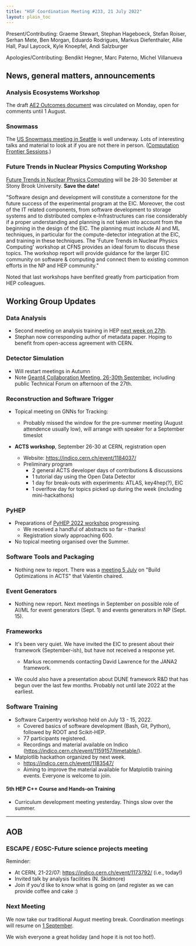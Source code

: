 ```yaml
---
title: "HSF Coordination Meeting #233, 21 July 2022"
layout: plain_toc
---
```


Present/Contributing: Graeme Stewart, Stephan Hageboeck, Stefan Roiser, Serhan Mete, Ben Morgan, Eduardo Rodrigues, Markus Diefenthaler, Allie Hall, Paul Laycock, Kyle Knoepfel, Andi Salzburger

Apologies/Contributing: Bendikt Hegner, Marc Paterno, Michel Villanueva

## News, general matters, announcements

### Analysis Ecosystems Workshop

The draft [AE2 Outcomes document](https://docs.google.com/document/d/1FChA1vob3S_rHpV-o9fRlHIaRbOrD531TEQInB9URLI/edit?usp=sharing) was circulated on Monday, open for comments until 1 August.

### Snowmass

The [US Snowmass meeting in Seattle](https://indico.fnal.gov/event/22303) is well underway. Lots of interesting talks and material to look at if you are not there in person. ([Computation Frontier Sessions](https://indico.fnal.gov/event/22303/sessions/20648/#all).)

### Future Trends in Nuclear Physics Computing Workshop

[Future Trends in Nuclear Physics Computing](https://indico.bnl.gov/event/15089/) will be 28-30 Setember at Stony Brook University. **Save the date!**

"Software design and development will constitute a cornerstone for the future success of the experimental program at the EIC. Moreover, the cost of the IT related components, from software development to storage systems and to distributed complex e-Infrastructures can rise considerably if a proper understanding and planning is not taken into account from the beginning in the design of the EIC. The planning must include AI and ML techniques, in particular for the compute-detector integration at the EIC, and training in these techniques. The 'Future Trends in Nuclear Physics Computing' workshop at CFNS provides an ideal forum to discuss these topics. The workshop report will provide guidance for the larger EIC community on software & computing and connect them to existing common efforts in the NP and HEP community."

Noted that last workshops have benfited greatly from participation from HEP colleagues.

## Working Group Updates

### Data Analysis

- Second meeting on analysis training in HEP [next week on 27th](https://indico.cern.ch/event/1175097/).
- Stephan now corresponding author of metadata paper. Hoping to benefit from open-access agreement with CERN.

### Detector Simulation

- Will restart meetings in Autumn
- Note [Geant4 Collaboration Meeting, 26-30th September](https://indico.cern.ch/event/1156193/), including public Technical Forum on afternoon of the 27th.

### Reconstruction and Software Trigger

- Topical meeting on GNNs for Tracking:
  - Probably missed the window for the pre-summer meeting (August attendence usually low), will arrange with speaker for a September timeslot

- **ACTS workshop**, September 26-30 at CERN, registration open
  - Website: <https://indico.cern.ch/event/1184037/>
  - Preliminary program
    - 2 general ACTS developer days of contributions & discussions
    - 1 tutorial day using the Open Data Detector
    - 1 day for break-outs with experiments: ATLAS, key4hep(?), EIC
    - 1 overlfow day for topics picked up during the week (including mini-hackathons)

### PyHEP

- Preparations of [PyHEP 2022 workshop](https://indico.cern.ch/e/PyHEP2022) progressing.
  - We received a handful of abstracts so far - thanks!
  - Registration slowly approaching 600.
- No topical meeting organised over the Summer.

### Software Tools and Packaging

- Nothing new to report. There was a [meeting 5 July](https://indico.cern.ch/event/1162006/) on "Build Optimizations in ACTS" that Valentin chaired.

### Event Generators

- Nothing new report. Next meetings in September on possible role of AI/ML for event generators (Sept. 1) and events generators in NP (Sept. 15).

### Frameworks

- It's been very quiet.  We have invited the EIC to present about their framework (September-ish), but have not received a response yet.
  - Markus recommends contacting David Lawrence for the JANA2 framework.

- We could also have a presentation about DUNE framework R&D that has begun over the last few months.  Probably not until late 2022 at the earliest.

### Software Training

- Software Carpentry workshop held on July 13 - 15, 2022.
  - Covered basics of software development (Bash, Git, Python), followed by ROOT and Scikit-HEP.
  - 77 participants registered.
  - Recordings and material available on Indico (<https://indico.cern.ch/event/1159157/timetable/>).
- Matplotlib hackathon organized by next week.
  - <https://indico.cern.ch/event/1183547/>
  - Aiming to improve the material available for Matplotlib training events. Everyone is welcome to join.

#### 5th HEP C++ Course and Hands-on Training

- Curriculum development meeting yesterday. Things slow over the summer.

---

## AOB

### ESCAPE / EOSC-Future science projects meeting

Reminder:

- At CERN, 21-22/07: <https://indico.cern.ch/event/1173792/> (i.e., today!)
- Invited talk by analysis facilities (N. Skidmore) 
- Join if you'd like to know what is going on (and register as we can provide coffee and cake :) 

### Next Meeting

We now take our traditional August meeting break. Coordination meetings will resume on [1 September](https://indico.cern.ch/event/1096597/).

We wish everyone a great holiday (and hope it is not too hot!).
